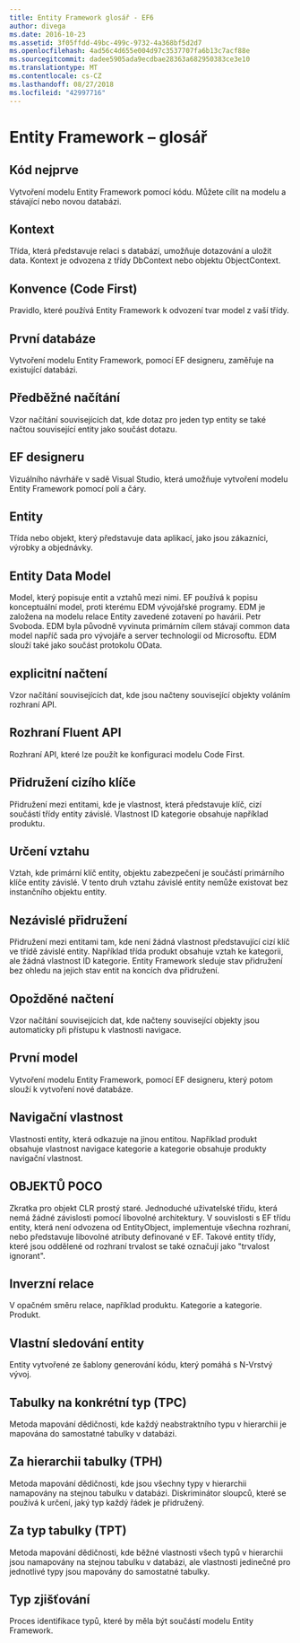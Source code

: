 ```yaml
---
title: Entity Framework glosář - EF6
author: divega
ms.date: 2016-10-23
ms.assetid: 3f05ffdd-49bc-499c-9732-4a368bf5d2d7
ms.openlocfilehash: 4ad56c4d655e004d97c3537707fa6b13c7acf88e
ms.sourcegitcommit: dadee5905ada9ecdbae28363a682950383ce3e10
ms.translationtype: MT
ms.contentlocale: cs-CZ
ms.lasthandoff: 08/27/2018
ms.locfileid: "42997716"
---
```

# <a name="entity-framework-glossary"></a>Entity Framework – glosář
## <a name="code-first"></a>Kód nejprve
Vytvoření modelu Entity Framework pomocí kódu. Můžete cílit na modelu a stávající nebo novou databázi.

## <a name="context"></a>Kontext
Třída, která představuje relaci s databází, umožňuje dotazování a uložit data. Kontext je odvozena z třídy DbContext nebo objektu ObjectContext.

## <a name="convention-code-first"></a>Konvence (Code First)
Pravidlo, které používá Entity Framework k odvození tvar model z vaší třídy.

## <a name="database-first"></a>První databáze
Vytvoření modelu Entity Framework, pomocí EF designeru, zaměřuje na existující databázi.

## <a name="eager-loading"></a>Předběžné načítání
Vzor načítání souvisejících dat, kde dotaz pro jeden typ entity se také načtou související entity jako součást dotazu.

## <a name="ef-designer"></a>EF designeru
Vizuálního návrháře v sadě Visual Studio, která umožňuje vytvoření modelu Entity Framework pomocí polí a čáry.

## <a name="entity"></a>Entity
Třída nebo objekt, který představuje data aplikací, jako jsou zákazníci, výrobky a objednávky.

## <a name="entity-data-model"></a>Entity Data Model
Model, který popisuje entit a vztahů mezi nimi. EF používá k popisu konceptuální model, proti kterému EDM vývojářské programy. EDM je založena na modelu relace Entity zavedené zotavení po havárii. Petr Svoboda. EDM byla původně vyvinuta primárním cílem stávají common data model napříč sada pro vývojáře a server technologií od Microsoftu. EDM slouží také jako součást protokolu OData.

## <a name="explicit-loading"></a>explicitní načtení
Vzor načítání souvisejících dat, kde jsou načteny související objekty voláním rozhraní API.

## <a name="fluent-api"></a>Rozhraní Fluent API
Rozhraní API, které lze použít ke konfiguraci modelu Code First.

## <a name="foreign-key-association"></a>Přidružení cizího klíče
Přidružení mezi entitami, kde je vlastnost, která představuje klíč, cizí součástí třídy entity závislé. Vlastnost ID kategorie obsahuje například produktu.

## <a name="identifying-relationship"></a>Určení vztahu
Vztah, kde primární klíč entity, objektu zabezpečení je součástí primárního klíče entity závislé. V tento druh vztahu závislé entity nemůže existovat bez instančního objektu entity.

## <a name="independent-association"></a>Nezávislé přidružení
Přidružení mezi entitami tam, kde není žádná vlastnost představující cizí klíč ve třídě závislé entity. Například třída produkt obsahuje vztah ke kategorii, ale žádná vlastnost ID kategorie. Entity Framework sleduje stav přidružení bez ohledu na jejich stav entit na koncích dva přidružení.

## <a name="lazy-loading"></a>Opožděné načtení
Vzor načítání souvisejících dat, kde načteny související objekty jsou automaticky při přístupu k vlastnosti navigace.

## <a name="model-first"></a>První model
Vytvoření modelu Entity Framework, pomocí EF designeru, který potom slouží k vytvoření nové databáze.

## <a name="navigation-property"></a>Navigační vlastnost
Vlastnosti entity, která odkazuje na jinou entitou. Například produkt obsahuje vlastnost navigace kategorie a kategorie obsahuje produkty navigační vlastnost.

## <a name="poco"></a>OBJEKTŮ POCO
Zkratka pro objekt CLR prostý staré. Jednoduché uživatelské třídu, která nemá žádné závislosti pomocí libovolné architektury. V souvislosti s EF třídu entity, která není odvozena od EntityObject, implementuje všechna rozhraní, nebo představuje libovolné atributy definované v EF. Takové entity třídy, které jsou oddělené od rozhraní trvalost se také označují jako "trvalost ignorant".  

## <a name="relationship-inverse"></a>Inverzní relace
V opačném směru relace, například produktu. Kategorie a kategorie. Produkt.

## <a name="self-tracking-entity"></a>Vlastní sledování entity
Entity vytvořené ze šablony generování kódu, který pomáhá s N-Vrstvý vývoj.

## <a name="table-per-concrete-type-tpc"></a>Tabulky na konkrétní typ (TPC)
Metoda mapování dědičnosti, kde každý neabstraktního typu v hierarchii je mapována do samostatné tabulky v databázi.

## <a name="table-per-hierarchy-tph"></a>Za hierarchii tabulky (TPH)
Metoda mapování dědičnosti, kde jsou všechny typy v hierarchii namapovány na stejnou tabulku v databázi. Diskriminátor sloupců, které se používá k určení, jaký typ každý řádek je přidružený.

## <a name="table-per-type-tpt"></a>Za typ tabulky (TPT)
Metoda mapování dědičnosti, kde běžné vlastnosti všech typů v hierarchii jsou namapovány na stejnou tabulku v databázi, ale vlastnosti jedinečné pro jednotlivé typy jsou mapovány do samostatné tabulky.

## <a name="type-discovery"></a>Typ zjišťování
Proces identifikace typů, které by měla být součástí modelu Entity Framework.

